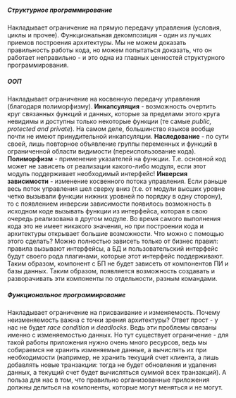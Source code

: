 ##### Структурное программирование
Накладывает ограничение на прямую передачу управления (условия, циклы и прочее).
Функциональная декомпозиция - один из лучших приемов построения архитектуры.
Мы не можем доказать правильность работы кода, но можем попытаться доказать, что он работает неправильно - и это одна из главных ценностей структурного программирования.
##### ООП
Накладывает ограничение на косвенную передачу управления (благодаря полиморфизму).
**Инкапсуляция** - возможность очертить круг связанных функций и данных, которые за пределами этого круга невидимы и доступны только некоторые функции (те самые *public, protected and private*). На самом деле, большинство языков вообще почти не имеют принудительной инкапсуляции. 
**Наследование** - по сути своей, лишь повторное объявление группы переменных и функций в ограниченной области видимости (переиспользование кода).
**Полиморфизм** - применение указателей на функции. Т.е. основной код может не зависеть от реализации какого-либо модуля, если этот модуль поддерживает необходимый интерфейс!
**Инверсия зависимости** - изменение косвенного потока управления. Если раньше весь поток управления шел сверху вниз (т.е. от модули высших уровне четко вызывали функции нижних уровней по порядку в одну сторону), то с появлением инверсии зависимости появилось возможность в исходном коде вызывать функции из интерфейса, которая в свою очередь реализована в другом модуле. Во время самого выполнения кода это не имеет никакого значения, но при построении кода и архитектуры открывает большие возможности.
Что можно с помощью этого сделать? Можно полностью зависеть только от бизнес правил: правила вызывают интерфейсы, а БД и пользовательский интерфейс будут своего рода плагинами, которые этот интерфейс поддерживают. Таким образом, компонент с БП не будет зависеть от компонентов ПИ и базы данных. Таким образом, появляется возможность создавать и разворачивать эти компоненты по отдельности, разным командами.
##### Функциональное программирование
Накладывает ограничение на присваивание и изменяемость.
Почему неизменяемость важна с точки зрения архитектуры? Ответ прост - у нас не будет *race condition* и *deadlocks*. Ведь эти проблемы связаны именно с изменяемостью данных.
Но тут существует ограничение - для такой работы приложения нужно очень много ресурсов, ведь мы собираемся не хранить изменяемые данные, а вычислять их при необходимости (например, не хранить текущий счет клиента, а лишь добавлять новые транзакции: тогда не будет обновления и удаления данных, а текущий счет будет вычисляться суммой всех транзакций).
А польза для нас в том, что правильно организованные приложения должны делиться на компоненты, которые могут меняться и не могут.